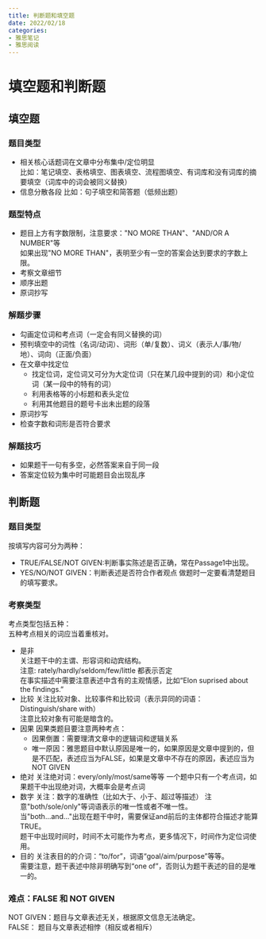 ```yaml
---
title: 判断题和填空题
date: 2022/02/18
categories: 
- 雅思笔记
- 雅思阅读
---
```

# 填空题和判断题
## 填空题
### 题目类型
- 相关核心话题词在文章中分布集中/定位明显  
  比如：笔记填空、表格填空、图表填空、流程图填空、有词库和没有词库的摘要填空（词库中的词会被同义替换）  
- 信息分散各段
  比如：句子填空和简答题（低频出题）  

### 题型特点
- 题目上方有字数限制，注意要求："NO MORE THAN"、"AND/OR A NUMBER"等  
  如果出现"NO MORE THAN"，表明至少有一空的答案会达到要求的字数上限。  
- 考察文章细节
- 顺序出题
- 原词抄写

### 解题步骤
- 勾画定位词和考点词（一定会有同义替换的词）
- 预判填空中的词性（名词/动词）、词形（单/复数）、词义（表示人/事/物/地）、词向（正面/负面）
- 在文章中找定位  
  - 找定位词，定位词又可分为大定位词（只在某几段中提到的词）和小定位词（某一段中的特有的词）  
  - 利用表格等的小标题和表头定位
  - 利用其他题目的题号卡出未出题的段落
- 原词抄写
- 检查字数和词形是否符合要求

### 解题技巧
- 如果题干一句有多空，必然答案来自于同一段
- 答案定位较为集中时可能题目会出现乱序

## 判断题
### 题目类型
按填写内容可分为两种：  
- TRUE/FALSE/NOT GIVEN:判断事实陈述是否正确，常在Passage1中出现。  
- YES/NO/NOT GIVEN：判断表述是否符合作者观点
做题时一定要看清楚题目的填写要求。  

### 考察类型
考点类型包括五种：  
五种考点相关的词应当着重核对。  
- 是非  
  关注题干中的主谓、形容词和动宾结构。  
  注意: rately/hardly/seldom/few/little 都表示否定  
  在事实描述中需要注意表述中含有的主观情感，比如“Elon suprised about the findings.”  
- 比较
  关注比较对象、比较事件和比较词（表示异同的词语：Distinguish/share with）  
  注意比较对象有可能是暗含的。  
- 因果
  因果类题目要注意两种考点：  
  - 因果倒置：需要理清文章中的逻辑词和逻辑关系  
  - 唯一原因：雅思题目中默认原因是唯一的，如果原因是文章中提到的，但是不匹配，表述应当为FALSE，如果是文章中不存在的原因，表述应当为NOT GIVEN  
- 绝对
  关注绝对词：every/only/most/same等等 
  一个题中只有一个考点词，如果题干中出现绝对词，大概率会是考点词  
- 数字
  关注：数字的准确性（比如大于、小于、超过等描述）
  注意"both/sole/only"等词语表示的唯一性或者不唯一性。  
  当"both...and..."出现在题干中时，需要保证and前后的主体都符合描述才能算TRUE。  
  题干中出现时间时，时间不太可能作为考点，更多情况下，时间作为定位词使用。  
- 目的
  关注表目的的介词：“to/for”，词语“goal/aim/purpose”等等。  
  需要注意，题干表述中除非明确写到“one of”，否则认为题干表述的目的是唯一的。  

### 难点：FALSE 和 NOT GIVEN
NOT GIVEN：题目与文章表述无关，根据原文信息无法确定。  
FALSE： 题目与文章表述相悖（相反或者相斥）  
